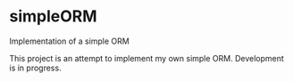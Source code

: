 # simpleORM
Implementation of a simple ORM

This project is an attempt to implement my own simple ORM. Development is in progress.
